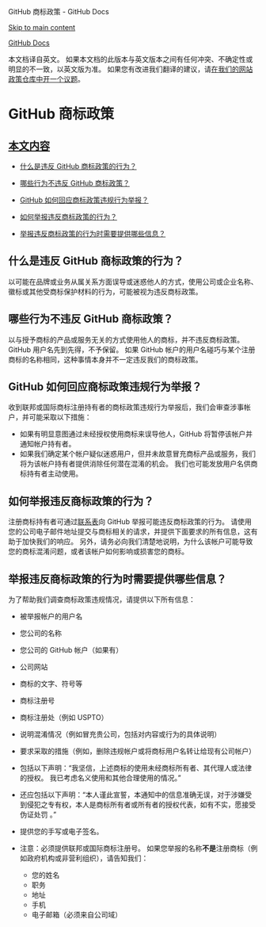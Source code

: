 GitHub 商标政策 - GitHub Docs

[Skip to main content](#main-content)

[](/cn)[GitHub Docs](/cn)

本文档译自英文。 如果本文档的此版本与英文版本之间有任何冲突、不确定性或明显的不一致，以英文版为准。 如果您有改进我们翻译的建议，请[在我们的网站政策仓库中开一个议题](https://github.com/github/site-policy/issues)。

GitHub 商标政策
==========

[本文内容](/github/site-policy/github-trademark-policy#in-this-article)
----------

* [什么是违反 GitHub 商标政策的行为？](#what-is-a-github-trademark-policy-violation)

* [哪些行为不违反 GitHub 商标政策？](#what-is-not-a-github-trademark-policy-violation)

* [GitHub 如何回应商标政策违规行为举报？](#how-does-github-respond-to-reported-trademark-policy-violations)

* [如何举报违反商标政策的行为？](#how-do-i-report-a-trademark-policy-violation)

* [举报违反商标政策的行为时需要提供哪些信息？](#what-information-is-required-when-reporting-trademark-policy-violations)

[](#what-is-a-github-trademark-policy-violation)什么是违反 GitHub 商标政策的行为？
----------

以可能在品牌或业务从属关系方面误导或迷惑他人的方式，使用公司或企业名称、徽标或其他受商标保护材料的行为，可能被视为违反商标政策。

[](#what-is-not-a-github-trademark-policy-violation)哪些行为不违反 GitHub 商标政策？
----------

以与授予商标的产品或服务无关的方式使用他人的商标，并不违反商标政策。 GitHub 用户名先到先得，不予保留。 如果 GitHub 帐户的用户名碰巧与某个注册商标的名称相同，这种事情本身并不一定违反我们的商标政策。

[](#how-does-github-respond-to-reported-trademark-policy-violations)GitHub 如何回应商标政策违规行为举报？
----------

收到联邦或国际商标注册持有者的商标政策违规行为举报后，我们会审查涉事帐户，并可能采取以下措施：

* 如果有明显意图通过未经授权使用商标来误导他人，GitHub 将暂停该帐户并通知帐户持有者。
* 如果我们确定某个帐户疑似迷惑用户，但并未故意冒充商标产品或服务，我们将为该帐户持有者提供消除任何潜在混淆的机会。 我们也可能发放用户名供商标持有者主动使用。

[](#how-do-i-report-a-trademark-policy-violation)如何举报违反商标政策的行为？
----------

注册商标持有者可通过[联系表](https://support.github.com/contact?tags=docs-trademark)向 GitHub 举报可能违反商标政策的行为。 请使用您的公司电子邮件地址提交与商标相关的请求，并提供下面要求的所有信息，这有助于加快我们的响应。 另外，请务必向我们清楚地说明，为什么该帐户可能导致您的商标混淆问题，或者该帐户如何影响或损害您的商标。

[](#what-information-is-required-when-reporting-trademark-policy-violations)举报违反商标政策的行为时需要提供哪些信息？
----------

为了帮助我们调查商标政策违规情况，请提供以下所有信息：

* 被举报帐户的用户名

* 您公司的名称

* 您公司的 GitHub 帐户（如果有）

* 公司网站

* 商标的文字、符号等

* 商标注册号

* 商标注册处（例如 USPTO）

* 说明混淆情况（例如冒充贵公司，包括对内容或行为的具体说明）

* 要求采取的措施（例如，删除违规帐户或将商标用户名转让给现有公司帐户）

* 包括以下声明：“我坚信，上述商标的使用未经商标所有者、其代理人或法律的授权。 我已考虑名义使用和其他合理使用的情况。”

* 还应包括以下声明：“本人谨此宣誓，本通知中的信息准确无误，对于涉嫌受到侵犯之专有权，本人是商标所有者或所有者的授权代表，如有不实，愿接受伪证处罚 。”

* 提供您的手写或电子签名。

* 注意：必须提供联邦或国际商标注册号。 如果您举报的名称**不是**注册商标（例如政府机构或非营利组织），请告知我们：

  * 您的姓名
  * 职务
  * 地址
  * 手机
  * 电子邮箱（必须来自公司域）
